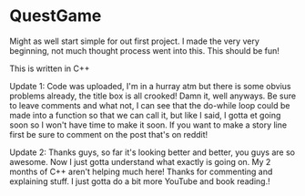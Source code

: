 # QuestGame
Might as well start simple for out first project. I made the very very beginning, not much thought process went into this. This should be fun! 

This is written in C++

Update 1: Code was uploaded, I'm in a hurray atm but there is some obvius problems already, the title box is all crooked! Damn it, well anyways. Be sure to leave comments and what not, I can see that the do-while loop could be made into a function so that we can call it, but like I said, I gotta et going soon so I won't have time to make it soon. If you want to make a story line first be sure to comment on the post that's on reddit! 


Update 2: Thanks guys, so far it's looking better and better, you guys are so awesome. Now I just gotta understand what exactly is going on. My 2 months of C++ aren't helping much here! Thanks for commenting and explaining stuff. I just gotta do a bit more YouTube and book reading.! 
